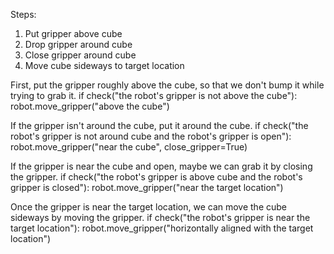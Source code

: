 

Steps:
1. Put gripper above cube
2. Drop gripper around cube
3. Close gripper around cube
4. Move cube sideways to target location

First, put the gripper roughly above the cube, so that we don't bump it while trying to grab it.
if check("the robot's gripper is not above the cube"):
    robot.move_gripper("above the cube")

If the gripper isn't around the cube, put it around the cube.
if check("the robot's gripper is not around cube and the robot's gripper is open"):
    robot.move_gripper("near the cube", close_gripper=True)

If the gripper is near the cube and open, maybe we can grab it by closing the gripper.
if check("the robot's gripper is above cube and the robot's gripper is closed"):
    robot.move_gripper("near the target location")

Once the gripper is near the target location, we can move the cube sideways by moving the gripper.
if check("the robot's gripper is near the target location"):
    robot.move_gripper("horizontally aligned with the target location")